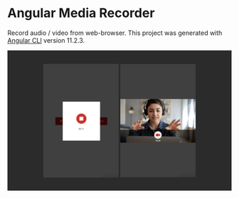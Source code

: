 # Angular Media Recorder

Record audio / video from web-browser. This project was generated with [Angular CLI](https://github.com/angular/angular-cli) version 11.2.3.



![ScreenShot](/screen.png?raw=true "")



